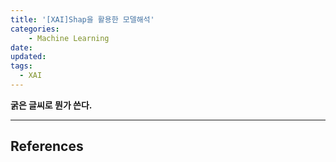 ```yaml
---
title: '[XAI]Shap을 활용한 모델해석'
categories:
    - Machine Learning
date:
updated:
tags:
  - XAI
---
```


<!--

<center>Kaggle Customer Score Dataset</center>

- Machine Learning



- Statistics , Math
- Data Engineering
- Programming
- EDA & Visualization
- Preprocessing


#신경망이란 무엇인가?

https://www.youtube.com/watch?v=aircAruvnKk


#참고

https://cinema4dr12.tistory.com/1016?category=515283

https://www.kdnuggets.com/2021/07/top-python-data-science-interview-questions.html
-->

**굵은 글씨로 뭔가 쓴다.**

---

## References